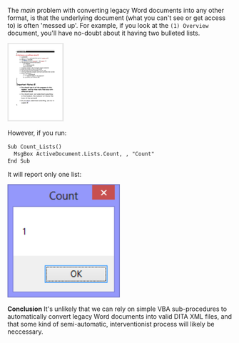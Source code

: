 
The *main* problem with converting legacy Word documents into any other format, is that the underlying document (what you can't see or get access to) is often 'messed up'. For example, if you look at the ``(1) Overview`` document, you'll have no-doubt about it having two bulleted lists.

<img src="overview.png" width="25%" height="25%">

However, if you run:

```
Sub Count_Lists()
  MsgBox ActiveDocument.Lists.Count, , "Count"
End Sub
```

It will report only one list:

<img src="count.png" width="50%" height="50%">

**Conclusion** It's unlikely that we can rely on simple VBA sub-procedures to automatically convert legacy Word documents into valid DITA XML files, and that some kind of semi-automatic, interventionist process will likely be neccessary.
